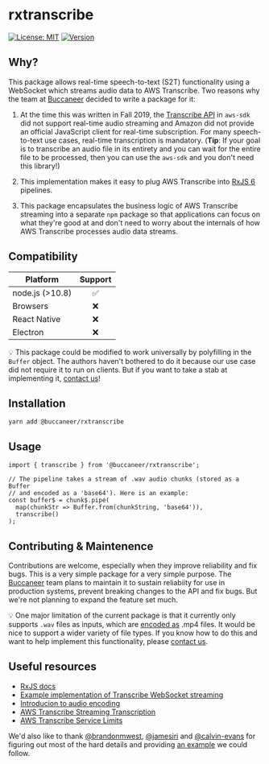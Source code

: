 # rxtranscribe

[![License: MIT](https://img.shields.io/badge/License-MIT-green.svg)](https://opensource.org/licenses/MIT)
<a href="https://www.npmjs.com/package/@buccaneer/rxtranscribe">
  <img src="https://img.shields.io/npm/v/@buccaneer/rxtranscribe.svg" alt="Version">
</a>

## Why?
This package allows real-time speech-to-text (S2T) functionality using a WebSocket which streams audio data to AWS Transcribe. Two reasons why the team at [Buccaneer](https://www.buccaneer.ai) decided to write a package for it:

1. At the time this was written in Fall 2019, the [Transcribe API](https://docs.aws.amazon.com/AWSJavaScriptSDK/latest/AWS/TranscribeService.html) in `aws-sdk` did not support real-time audio streaming and Amazon did not provide an official JavaScript client for real-time subscription.  For many speech-to-text use cases, real-time transcription is mandatory.  (**Tip**: If your goal is to transcribe an audio file in its entirety and you can wait for the entire file to be processed, then you can use the `aws-sdk` and you don't need this library!)

2. This implementation makes it easy to plug AWS Transcribe into [RxJS 6](https://rxjs-dev.firebaseapp.com/api) pipelines.

3. This package encapsulates the business logic of AWS Transcribe streaming into a separate `npm` package so that applications can focus on what they're good at and don't need to worry about the internals of how AWS Transcribe processes audio data streams.

## Compatibility
|Platform|Support|
|--------------|:-----------:|
|node.js (>10.8)|✅|
|Browsers|❌|
|React Native|❌|
|Electron|❌|

💡 This package could be modified to work universally by polyfilling in the `Buffer` object.  The authors haven't bothered to do it because our use case did not require it to run on clients.  But if you want to take a stab at implementing it, [contact us](mailto:opensource@buccaneer.ai)!

## Installation
```
yarn add @buccaneer/rxtranscribe
```

## Usage
```
import { transcribe } from '@buccaneer/rxtranscribe';

// The pipeline takes a stream of .wav audio chunks (stored as a Buffer 
// and encoded as a 'base64'). Here is an example:
const buffer$ = chunk$.pipe(
  map(chunkStr => Buffer.from(chunkString, 'base64')),
  transcribe()
);
```

## Contributing & Maintenence
Contributions are welcome, especially when they improve reliability and fix bugs.  This is a very simple package for a very simple purpose.  The [Buccaneer](https://www.buccaneer.ai) team plans to maintain it to sustain reliabiity for use in production systems, prevent breaking changes to the API and fix bugs. But we're not planning to expand the feature set much.

💡 One major limitation of the current package is that it currently only supports `.wav` files as inputs, which are [encoded as](https://cloud.google.com/speech-to-text/docs/encoding) .mp4 files.  It would be nice to support a wider variety of file types.  If you know how to do this and want to help implement this functionality, please [contact us](opensource@buccaneer.ai).

## Useful resources
- [RxJS docs](https://rxjs-dev.firebaseapp.com/api)
- [Example implementation of Transcribe WebSocket streaming](https://github.com/aws-samples/amazon-transcribe-websocket-static)
- [Introducion to audio encoding](https://cloud.google.com/speech-to-text/docs/encoding)
- [AWS Transcribe Streaming Transcription](https://docs.aws.amazon.com/transcribe/latest/dg/streaming.html)
- [AWS Transcribe Service Limits](https://docs.aws.amazon.com/transcribe/latest/dg/limits-guidelines.html)

We'd also like to thank [@brandonmwest](https://github.com/brandonmwest), [@jamesiri](https://github.com/jamesiri) and [@calvin-evans](https://github.com/calvin-evans) for figuring out most of the hard details and providing [an example](https://github.com/aws-samples/amazon-transcribe-websocket-static/graphs/contributors) we could follow.